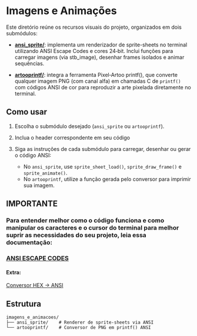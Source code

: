 # Imagens e Animações

Este diretório reúne os recursos visuais do projeto, organizados em dois submódulos:

* **[ansi\_sprite/](https://github.com/ArtooFar/audiovisualemc/tree/main/imagens_e_animacoes/ansi_sprite)**: implementa um renderizador de sprite-sheets no terminal utilizando ANSI Escape Codes e cores 24‑bit. Inclui funções para carregar imagens (via stb\_image), desenhar frames isolados e animar sequências.

* **[artooprintf/](https://github.com/ArtooFar/audiovisualemc/tree/main/imagens_e_animacoes/artooprintf)**: integra a ferramenta Pixel‑Artoo printf(), que converte qualquer imagem PNG (com canal alfa) em chamadas C de `printf()` com códigos ANSI de cor para reproduzir a arte pixelada diretamente no terminal.


## Como usar

1. Escolha o submódulo desejado (`ansi_sprite` ou `artooprintf`).
2. Inclua o header correspondente em seu código

3. Siga as instruções de cada submódulo para carregar, desenhar ou gerar o código ANSI:
   * No `ansi_sprite`, use `sprite_sheet_load()`, `sprite_draw_frame()` e `sprite_animate()`.
   * No `artooprintf`, utilize a função gerada pelo conversor para imprimir sua imagem.

## IMPORTANTE
### Para entender melhor como o código funciona e como manipular os caracteres e o cursor do terminal para melhor suprir as necessidades do seu projeto, leia essa documentação:
### [ANSI ESCAPE CODES](https://gist.github.com/fnky/458719343aabd01cfb17a3a4f7296797)

#### Extra: 
[Conversor HEX -> ANSI](https://github.com/v-amorim/hex_to_ansi)

## Estrutura

```text
imagens_e_animacoes/
├── ansi_sprite/    # Renderer de sprite-sheets via ANSI
└── artooprintf/    # Conversor de PNG em printf() ANSI
```
